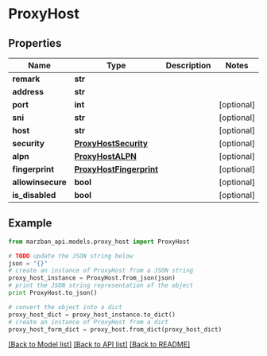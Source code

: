 # ProxyHost


## Properties

Name | Type | Description | Notes
------------ | ------------- | ------------- | -------------
**remark** | **str** |  | 
**address** | **str** |  | 
**port** | **int** |  | [optional] 
**sni** | **str** |  | [optional] 
**host** | **str** |  | [optional] 
**security** | [**ProxyHostSecurity**](ProxyHostSecurity.md) |  | [optional] 
**alpn** | [**ProxyHostALPN**](ProxyHostALPN.md) |  | [optional] 
**fingerprint** | [**ProxyHostFingerprint**](ProxyHostFingerprint.md) |  | [optional] 
**allowinsecure** | **bool** |  | [optional] 
**is_disabled** | **bool** |  | [optional] 

## Example

```python
from marzban_api.models.proxy_host import ProxyHost

# TODO update the JSON string below
json = "{}"
# create an instance of ProxyHost from a JSON string
proxy_host_instance = ProxyHost.from_json(json)
# print the JSON string representation of the object
print ProxyHost.to_json()

# convert the object into a dict
proxy_host_dict = proxy_host_instance.to_dict()
# create an instance of ProxyHost from a dict
proxy_host_form_dict = proxy_host.from_dict(proxy_host_dict)
```
[[Back to Model list]](../README.md#documentation-for-models) [[Back to API list]](../README.md#documentation-for-api-endpoints) [[Back to README]](../README.md)


